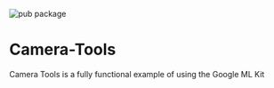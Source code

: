 
![pub package](https://img.shields.io/github/issues/AlexsandroZanella2/Camera-Tools)
# Camera-Tools
Camera Tools is a fully functional example of using the Google ML Kit

